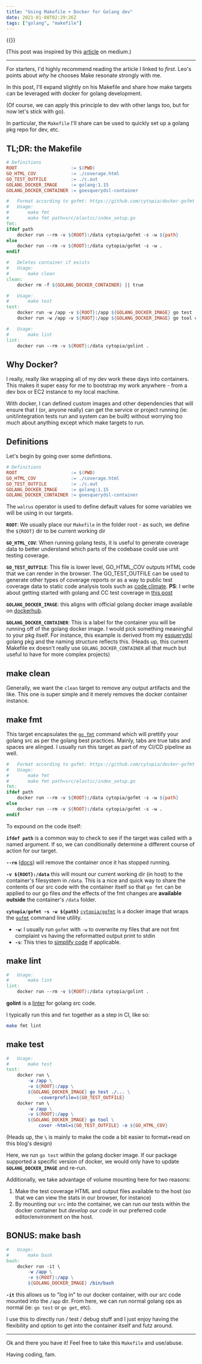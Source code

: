 ```yaml
---
title: "Using Makefile + Docker for Golang dev"
date: 2021-01-08T02:29:26Z
tags: ["golang", "makefile"]
---
```


{{<toc>}}

(This post was inspired by this [article](https://leogtzr.medium.com/how-to-use-makefiles-for-your-golang-development-b4c438fe0bdd) on medium.)

---

For starters, I'd highly recommend reading the article I linked to _first_. Leo's points about _why_ he chooses Make resonate strongly with me.

In this post, I'll expand slightly on his Makefile and share how make targets can be leveraged with docker for golang development.

(Of course, we can apply this principle to dev with other langs too, but for now let's stick with go).

In particular, the `Makefile` I'll share can be used to quickly set up a golang pkg repo for dev, etc.

## TL;DR: the **Makefile**

```Makefile
# Definitions
ROOT                    := $(PWD)
GO_HTML_COV             := ./coverage.html
GO_TEST_OUTFILE         := ./c.out
GOLANG_DOCKER_IMAGE     := golang:1.15
GOLANG_DOCKER_CONTAINER := goesquerydsl-container

#   Format according to gofmt: https://github.com/cytopia/docker-gofmt
#   Usage:
#       make fmt
#       make fmt path=src/elastic/index_setup.go
fmt:
ifdef path
	docker run --rm -v ${ROOT}:/data cytopia/gofmt -s -w ${path}
else
	docker run --rm -v ${ROOT}:/data cytopia/gofmt -s -w .
endif

#   Deletes container if exists
#   Usage:
#       make clean
clean:
	docker rm -f ${GOLANG_DOCKER_CONTAINER} || true

#   Usage:
#       make test
test:
	docker run -w /app -v ${ROOT}:/app ${GOLANG_DOCKER_IMAGE} go test ./... -coverprofile=${GO_TEST_OUTFILE}
	docker run -w /app -v ${ROOT}:/app ${GOLANG_DOCKER_IMAGE} go tool cover -html=${GO_TEST_OUTFILE} -o ${GO_HTML_COV}

#   Usage:
#       make lint
lint:
	docker run --rm -v ${ROOT}:/data cytopia/golint .
```

## Why Docker?

I really, really like wrapping all of my dev work these days into containers. This makes it super easy for me to bootstrap my work anywhere - from a dev box or EC2 instance to my local machine.

With docker, I can defined custom images and other dependencies that will ensure that I (or, anyone really) can get the service or project running (ie: unit/integration tests run and system can be built) without worrying too much about anything except which make targets to run.

## Definitions

Let's begin by going over some defintions.

```Makefile
# Definitions
ROOT                    := $(PWD)
GO_HTML_COV             := ./coverage.html
GO_TEST_OUTFILE         := ./c.out
GOLANG_DOCKER_IMAGE     := golang:1.15
GOLANG_DOCKER_CONTAINER := goesquerydsl-container
```

The `walrus` operator is used to define default values for some variables we will be using in our targets.

**`ROOT`**: We usually place our `Makefile` in the folder root - as such, we define the `${ROOT}` dir to be current working dir

**`GO_HTML_COV`**: When running golang tests, it is useful to generate coverage data to better understand which parts of the codebase could use unit testing coverage. 

**`GO_TEST_OUTFILE`**: This file is lower level, GO_HTML_COV outputs HTML code that we can render in the browser. The GO_TEST_OUTFILE can be used to generate other types of coverage reports or as a way to public test coverage data to static code analysis tools such as [code climate](https://codeclimate.com/). **PS**: I write about getting started with golang and CC test coverage in [this post](./posts/integrating-code-climate-w/go-pkgs/)

**`GOLANG_DOCKER_IMAGE`**: this aligns with official golang docker image available on [dockerhub](https://hub.docker.com/_/golang). 

**`GOLANG_DOCKER_CONTAINER`**: This is a label for the container you will be running off of the golang docker image. I would pick something meaningful to your pkg itself. For instance, this example is derived from my [esquerydsl](https://github.com/mottaquikarim/esquerydsl) golang pkg and the naming structure reflects this. (Heads up, this current Makefile ex doesn't really use `GOLANG_DOCKER_CONTAINER` all that much but useful to have for more complex projects)

## make **clean**

Generally, we want the `clean` target to remove any output artifacts and the like. This one is super simple and it merely removes the docker container instance.

## make **fmt**

This target encapsulates the [`go fmt`](https://golang.org/cmd/gofmt/) command which will prettify your golang src as per the golang best practices. Mainly, tabs are true tabs and spaces are alinged. I usually run this target as part of my CI/CD pipeline as well.

```Makefile
#   Format according to gofmt: https://github.com/cytopia/docker-gofmt
#   Usage:
#       make fmt
#       make fmt path=src/elastic/index_setup.go
fmt:
ifdef path
    docker run --rm -v ${ROOT}:/data cytopia/gofmt -s -w ${path}
else
    docker run --rm -v ${ROOT}:/data cytopia/gofmt -s -w .
endif
```

To expound on the code itself:

**`ifdef path`** is a common way to check to see if the target was called with a named argument. If so, we can conditionally determine a different course of action for our target.

**`--rm`** ([docs](https://docs.docker.com/engine/reference/run/#clean-up---rm)) will remove the container once it has stopped running.

**`-v ${ROOT}:/data`** this will mount our current working dir (in host) to the container's filesystem in `/data`. This is a nice and quick way to share the contents of our src code with the container itself so that `go fmt` can be applied to our go files _and_ the effects of the fmt changes are **available outside** the container's `/data` folder.

**`cytopia/gofmt -s -w ${path}`** [`cytopia/gofmt`](https://hub.docker.com/r/cytopia/gofmt/) is a docker image that wraps the [`gofmt`](https://godoc.org/cmd/gofmt) command line utility. 

* **`-w`**: I usually run `gofmt` with `-w` to overwrite my files that are not fmt complaint vs having the reformatted output print to stdin
* **`-s`**: This tries to [simplify code](https://godoc.org/cmd/gofmt#hdr-The_simplify_command) if applicable. 

## make **lint**

```Makefile
#   Usage:
#       make lint
lint:
    docker run --rm -v ${ROOT}:/data cytopia/golint .
```

**golint** is a [linter](https://github.com/golang/lint) for golang src code. 

I typically run this and `fmt` together as a step in CI, like so:

```bash
make fmt lint
```

## make **test**

```Makefile
#   Usage:
#       make test
test:
    docker run \
        -w /app \
        -v ${ROOT}:/app \
        ${GOLANG_DOCKER_IMAGE} go test ./... \
            -coverprofile=${GO_TEST_OUTFILE}
    docker run \
        -w /app \
        -v ${ROOT}:/app \
        ${GOLANG_DOCKER_IMAGE} go tool \
            cover -html=${GO_TEST_OUTFILE} -o ${GO_HTML_COV}
```

(Heads up, the **`\`** is mainly to make the code a bit easier to format+read on this blog's design)

Here, we run `go test` within the golang docker image. If our package supported a specific version of docker, we would only have to update **`GOLANG_DOCKER_IMAGE`** and re-run.

Additionally, we take advantage of volume mounting here for two reasons:

1. Make the test coverage HTML and output files available to the host (so that we can view the stats in our browser, for instance)
2. By mounting our `src` into the container, we can run our tests within the docker container but _develop our code_ in our preferred code editor/environment on the host.


## BONUS: make **bash**

```Makefile
#   Usage:
#       make bash
bash:
    docker run -it \
        -w /app \
        -v ${ROOT}:/app \
        ${GOLANG_DOCKER_IMAGE} /bin/bash
```

**`-it`** this allows us to "log in" to our docker container, with our src code mounted into the `/app` dir. From here, we can run normal golang ops as normal (ie: `go test` or `go get`, etc).

I use this to directly run / test / debug stuff and I just enjoy having the flexibility and option to get into the container itself and futz around.

---

Ok and there you have it! Feel free to take this `Makefile` and use/abuse.

Having coding, fam.  
